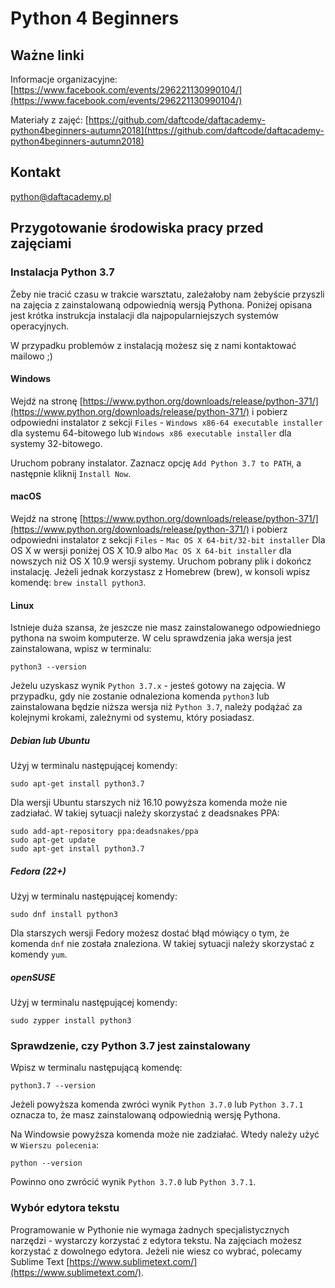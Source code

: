 # Python 4 Beginners
## Ważne linki
Informacje organizacyjne:
[https://www.facebook.com/events/296221130990104/](https://www.facebook.com/events/296221130990104/)

Materiały z zajęć:
[https://github.com/daftcode/daftacademy-python4beginners-autumn2018](https://github.com/daftcode/daftacademy-python4beginners-autumn2018)
## Kontakt
[python@daftacademy.pl](python@daftacademy.pl)
## Przygotowanie środowiska pracy przed zajęciami
### Instalacja Python 3.7
Żeby nie tracić czasu w trakcie warsztatu, zależałoby nam żebyście przyszli na zajęcia z zainstalowaną odpowiednią wersją Pythona. Poniżej opisana jest krótka instrukcja instalacji dla najpopularniejszych systemów operacyjnych. 

W przypadku problemów z instalacją możesz się z nami kontaktować mailowo ;) 
#### Windows
Wejdź na stronę [https://www.python.org/downloads/release/python-371/](https://www.python.org/downloads/release/python-371/) i pobierz odpowiedni instalator z sekcji `Files` - `Windows x86-64 executable installer` dla systemu 64-bitowego lub `Windows x86 executable installer` dla systemy 32-bitowego.

Uruchom pobrany instalator. Zaznacz opcję `Add Python 3.7 to PATH`, a następnie kliknij `Install Now`.
#### macOS
Wejdź na stronę [https://www.python.org/downloads/release/python-371/](https://www.python.org/downloads/release/python-371/) i pobierz odpowiedni instalator z sekcji `Files` - `Mac OS X 64-bit/32-bit installer` Dla OS X w wersji poniżej OS X 10.9 albo `Mac OS X 64-bit installer` dla nowszych niż OS X 10.9 wersji systemy. Uruchom pobrany plik i dokończ instalację.
Jeżeli jednak korzystasz z Homebrew (brew), w konsoli wpisz komendę: `brew install python3`.
#### Linux
Istnieje duża szansa, że jeszcze nie masz zainstalowanego odpowiedniego pythona na swoim komputerze. W celu sprawdzenia jaka wersja jest zainstalowana, wpisz w terminalu:
```bazaar
python3 --version
```
Jeżelu uzyskasz wynik `Python 3.7.x` - jesteś gotowy na zajęcia. W przypadku, gdy nie zostanie odnaleziona komenda `python3` lub zainstalowana będzie niższa wersja niż `Python 3.7`, należy podążać za kolejnymi krokami, zależnymi od systemu, który posiadasz.
##### Debian lub Ubuntu
Użyj w terminalu następującej komendy:
```bazaar
sudo apt-get install python3.7
```
Dla wersji Ubuntu starszych niż 16.10 powyższa komenda może nie zadziałać. W takiej sytuacji należy skorzystać z deadsnakes PPA:
```bazaar
sudo add-apt-repository ppa:deadsnakes/ppa
sudo apt-get update
sudo apt-get install python3.7
```
##### Fedora (22+)
Użyj w terminalu następującej komendy:
```bazaar
sudo dnf install python3
```
Dla starszych wersji Fedory możesz dostać błąd mówiący o tym, że komenda `dnf` nie została znaleziona. W takiej sytuacji należy skorzystać z komendy `yum`.
##### openSUSE
Użyj w terminalu następującej komendy:
```bazaar
sudo zypper install python3
```
### Sprawdzenie, czy Python 3.7 jest zainstalowany
Wpisz w terminalu następującą komendę:
```bazaar
python3.7 --version
```
Jeżeli powyższa komenda zwróci wynik `Python 3.7.0` lub `Python 3.7.1` oznacza to, że masz zainstalowaną odpowiednią wersję Pythona.

Na Windowsie powyższa komenda może nie zadziałać. Wtedy należy użyć w `Wierszu polecenia`:
```bazaar
python --version
```
Powinno ono zwrócić wynik `Python 3.7.0` lub `Python 3.7.1`.
### Wybór edytora tekstu
Programowanie w Pythonie nie wymaga żadnych specjalistycznych narzędzi - wystarczy korzystać z edytora tekstu. Na zajęciach możesz korzystać z dowolnego edytora. Jeżeli nie wiesz co wybrać, polecamy Sublime Text [https://www.sublimetext.com/](https://www.sublimetext.com/).
